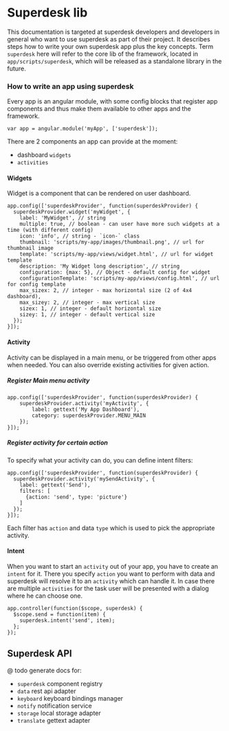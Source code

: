 # Superdesk lib
This documentation is targeted at superdesk developers and developers in general who want to use superdesk as part of their project. It describes steps how to write your own superdesk app plus the key concepts.
Term `superdesk` here will refer to the core lib of the framework, located in `app/scripts/superdesk`, which will be released as a standalone library in the future.

### How to write an app using superdesk
Every app is an angular module, with some config blocks that register app components and thus make them available to other apps and the framework.
```
var app = angular.module('myApp', ['superdesk']);
```

There are 2 components an app can provide at the moment:
- dashboard `widgets`
- `activities`

#### Widgets
Widget is a component that can be rendered on user dashboard.

```
app.config(['superdeskProvider', function(superdeskProvider) {
  superdeskProvider.widget('myWidget', {
    label: 'MyWidget', // string
    multiple: true, // boolean - can user have more such widgets at a time (with different config)
    icon: 'info', // string - `icon-` class
    thumbnail: 'scripts/my-app/images/thumbnail.png', // url for thumbnail image
    template: 'scripts/my-app/views/widget.html', // url for widget template
    description: 'My Widget long description', // string
    configuration: {max: 5}, // Object - default config for widget
    configurationTemplate: 'scripts/my-app/views/config.html', // url for config template
    max_sizex: 2, // integer - max horizontal size (2 of 4x4 dashboard),
    max_sizey: 2, // integer - max vertical size
    sizex: 1, // integer - default horizontal size
    sizey: 1, // integer - default vertical size
  });
}]);
```

#### Activity
Activity can be displayed in a main menu, or be triggered from other apps when needed. You can also override existing activities for given action.

##### Register Main menu activity
```
app.config(['superdeskProvider', function(superdeskProvider) {
    superdeskProvider.activity('myActivity', {
        label: gettext('My App Dashboard'),
        category: superdeskProvider.MENU_MAIN
    });
}]);
```

##### Register activity for certain action
To specify what your activity can do, you can define intent filters:

```
app.config(['superdeskProvider', function(superdeskProvider) {
  superdeskProvider.activity('mySendActivity', {
    label: gettext('Send'),
    filters: [
      {action: 'send', type: 'picture'}
    ]
  });
}]);
```

Each filter has `action` and data `type` which is used to pick the appropriate activity.

#### Intent
When you want to start an `activity` out of your app, you have to create an `intent` for it. There you specify `action` you want to perform with data and superdesk will resolve it to an `activity` which can handle it. In case there are multiple `activities` for the task user will be presented with a dialog where he can choose one.

```
app.controller(function($scope, superdesk) {
  $scope.send = function(item) {
    superdesk.intent('send', item);
  };
});
```

## Superdesk API
@ todo generate docs for:
- `superdesk` component registry
- `data` rest api adapter
- `keyboard` keyboard bindings manager
- `notify` notification service
- `storage` local storage adapter
- `translate` gettext adapter
